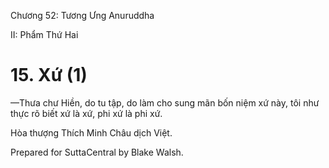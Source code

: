  

Chương 52: Tương Ưng Anuruddha

II: Phẩm Thứ Hai

# 15\. Xứ (1)

—Thưa chư Hiền, do tu tập, do làm cho sung mãn bốn niệm xứ này, tôi như thực rõ biết xứ là xứ, phi xứ là phi xứ.

Hòa thượng Thích Minh Châu dịch Việt.

Prepared for SuttaCentral by Blake Walsh.